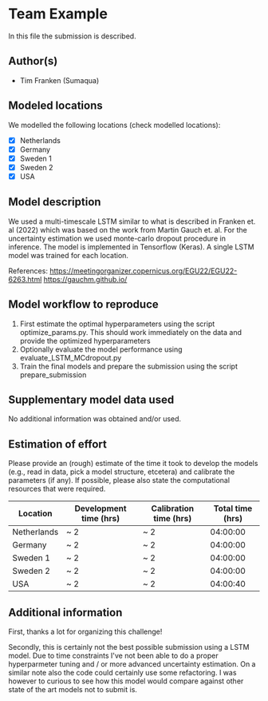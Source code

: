 # Team Example

In this file the submission is described. 

## Author(s)

- Tim Franken (Sumaqua)

## Modeled locations

We modelled the following locations (check modelled locations):

- [X] Netherlands
- [X] Germany
- [X] Sweden 1
- [X] Sweden 2
- [X] USA

## Model description

We used a multi-timescale LSTM similar to what is described in Franken et. al (2022) which was based on the work from
Martin Gauch et. al. For the uncertainty estimation we used monte-carlo dropout procedure in inference. The model is
implemented in Tensorflow (Keras). A single LSTM model was trained for each location.

References:
https://meetingorganizer.copernicus.org/EGU22/EGU22-6263.html
https://gauchm.github.io/

## Model workflow to reproduce

1. First estimate the optimal hyperparameters using the script optimize_params.py. This should work immediately on the
data and provide the optimized hyperparameters
2. Optionally evaluate the model performance using evaluate_LSTM_MCdropout.py
3. Train the final models and prepare the submission using the script prepare_submission

## Supplementary model data used

No additional information was obtained and/or used.

## Estimation of effort

Please provide an (rough) estimate of the time it took to develop the models (e.g., read in data, pick a model 
structure, etcetera) and calibrate the parameters (if any). If possible, please also state the computational resources
that were required.

| Location    | Development time (hrs) | Calibration time (hrs) | Total time (hrs) | 
|-------------|------------------------|----------------------  |------------------|
| Netherlands | ~ 2                    | ~ 2                    | 04:00:00         |
| Germany     | ~ 2                    | ~ 2                    | 04:00:00         |
| Sweden 1    | ~ 2                    | ~ 2                    | 04:00:00         |
| Sweden 2    | ~ 2                    | ~ 2                    | 04:00:00         |
| USA         | ~ 2                    | ~ 2                    | 04:00:40         |

## Additional information

First, thanks a lot for organizing this challenge!

Secondly, this is certainly not the best possible submission using a LSTM model. Due to time constraints I've not
been able to do a proper hyperparmeter tuning and / or more advanced uncertainty estimation. On a similar note also
the code could certainly use some refactoring. I was however to curious to see how this model would compare against
other state of the art models not to submit is.
